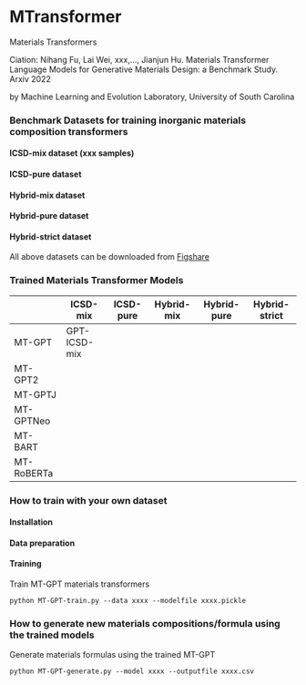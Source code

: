 # MTransformer
Materials Transformers

Ciation: Nihang Fu, Lai Wei, xxx,..., Jianjun Hu.  Materials Transformer Language Models for Generative Materials Design: a Benchmark Study. Arxiv 2022

by Machine Learning and Evolution Laboratory, University of South Carolina


### Benchmark Datasets for training inorganic materials composition transformers

#### ICSD-mix dataset (xxx samples)

#### ICSD-pure dataset

#### Hybrid-mix dataset

#### Hybrid-pure dataset

#### Hybrid-strict dataset

All above datasets can be downloaded from [Figshare](https://figshare.com/account/projects/142139/articles/20122796)

### Trained Materials Transformer Models

|         | ICSD-mix     | ICSD-pure | Hybrid-mix | Hybrid-pure | Hybrid-strict |
|---------|--------------|-----------|------------|-------------|---------------|
| MT-GPT     | GPT-ICSD-mix |           |            |             |               |
| MT-GPT2    |              |           |            |             |               |
| MT-GPTJ    |              |           |            |             |               |
| MT-GPTNeo  |              |           |            |             |               |
| MT-BART    |              |           |            |             |               |
| MT-RoBERTa |              |           |            |             |               |


### How to train with your own dataset

#### Installation


#### Data preparation


#### Training

Train MT-GPT materials transformers 
```
python MT-GPT-train.py --data xxxx --modelfile xxxx.pickle
```

### How to generate new materials compositions/formula using the trained models

Generate materials formulas using the trained MT-GPT 
```
python MT-GPT-generate.py --model xxxx --outputfile xxxx.csv
```
